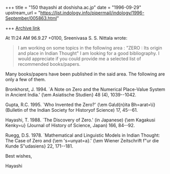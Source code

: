 +++
title = "150 thayashi at doshisha.ac.jp"
date = "1996-09-29"
upstream_url = "https://list.indology.info/pipermail/indology/1996-September/005863.html"

+++
[Archive link](https://list.indology.info/pipermail/indology/1996-September/005863.html)

At 11:24 AM 96.9.27 +0100, Sreenivasa S. S. Nittala wrote:

>I am working on some topics in the following area :
>        "ZERO : Its origin and place in Indian Thought"
>I am looking for a good bibliography. I would appreciate if you
>could provide me a selected list of recommended books/papers. 


Many books/papers have been published in the said area.  The following are
only a few of them.

Bronkhorst, J. 1994.  `A Note on Zero and the Numerical Place-Value System
in Ancient India.'
{\em Asiatische Studien} 48 (4), 1039--1042.

Gupta, R.C. 1995.  `Who Invented the Zero?' 
{\em Ga\d{n}ita Bh\=arat\=\i} (Bulletin of the Indian Society for Historyof
Science) 17, 45--61.

Hayashi, T.  1988.  `The Discovery of Zero.'  (in Japanese) 
{\em Kagakusi Kenky\=u} (Journal of History of Science, Japan) 166, 84--92.

Ruegg, D.S. 1978.  `Mathematical and Linguistic Models in Indian Thought:
The Case of Zero and {\em \'s\=unyat\=a}.'
{\em Wiener Zeitschrift f\"ur die Kunde S\"udasiens} 22, 171--181.

Best wishes,

Hayashi





